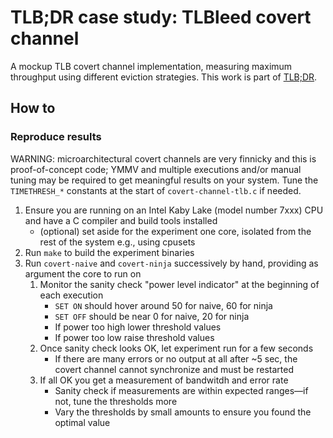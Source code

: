 # TLB;DR case study: TLBleed covert channel

A mockup TLB covert channel implementation, measuring maximum throughput using different eviction strategies.
This work is part of [TLB;DR](https://vusec.net/projects/tlbdr).

## How to
### Reproduce results
WARNING: microarchitectural covert channels are very finnicky and this is proof-of-concept code; YMMV and multiple executions and/or manual tuning may be required to get meaningful results on your system.
Tune the `TIMETHRESH_*` constants at the start of `covert-channel-tlb.c` if needed.

1. Ensure you are running on an Intel Kaby Lake (model number 7xxx) CPU and have a C compiler and build tools installed
	- (optional) set aside for the experiment one core, isolated from the rest of the system e.g., using cpusets
1. Run `make` to build the experiment binaries
1. Run `covert-naive` and `covert-ninja` successively by hand, providing as argument the core to run on
	1. Monitor the sanity check "power level indicator" at the beginning of each execution
		- `SET ON` should hover around 50 for naive, 60 for ninja
		- `SET OFF` should be near 0 for naive, 20 for ninja
		- If power too high lower threshold values
		- If power too low raise threshold values
	1. Once sanity check looks OK, let experiment run for a few seconds
		- If there are many errors or no output at all after ~5 sec, the covert channel cannot synchronize and must be restarted
	1. If all OK you get a measurement of bandwitdh and error rate
		- Sanity check if measurements are within expected ranges—if not, tune the thresholds more
		- Vary the thresholds by small amounts to ensure you found the optimal value
